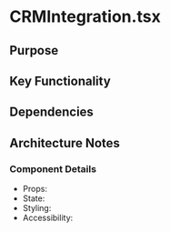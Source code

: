 # CRMIntegration.tsx

## Purpose

## Key Functionality

## Dependencies

## Architecture Notes

### Component Details
- Props: 
- State: 
- Styling: 
- Accessibility: 
